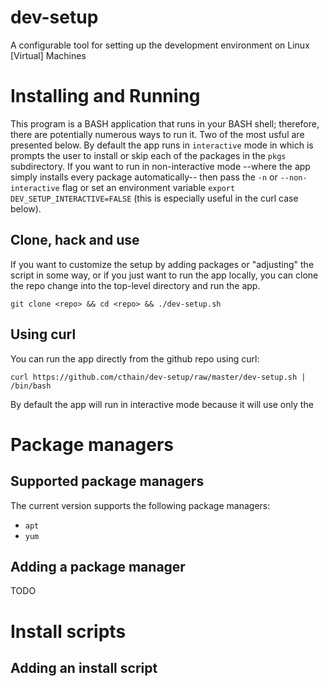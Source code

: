 # dev-setup
A configurable tool for setting up the development environment on Linux [Virtual] Machines

# Installing and Running
This program is a BASH application that runs in your BASH shell; therefore, there are potentially numerous ways to run it. Two of the most usful are presented below. By default the app runs in `interactive` mode in which is prompts the user to install or skip each of the packages in the `pkgs` subdirectory. If you want to run in non-interactive mode --where the app simply installs every package automatically-- then pass the `-n` or `--non-interactive` flag or set an environment variable `export DEV_SETUP_INTERACTIVE=FALSE` (this is especially useful in the curl case below).

## Clone, hack and use
If you want to customize the setup by adding packages or "adjusting" the script in some way, or if you just want to run the app locally, you can clone the repo change into the top-level directory and run the app.

`git clone <repo> && cd <repo> && ./dev-setup.sh`

## Using curl
You can run the app directly from the github repo using curl:

`curl https://github.com/cthain/dev-setup/raw/master/dev-setup.sh | /bin/bash`

By default the app will run in interactive mode because it will use only the 

# Package managers
## Supported package managers
The current version supports the following package managers:
* `apt`
* `yum`

## Adding a package manager
TODO

# Install scripts
## Adding an install script

